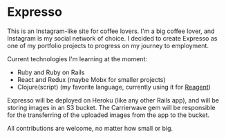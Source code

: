 # Expresso

This is an Instagram-like site for coffee lovers. I'm a big coffee lover, and
Instagram is my social network of choice. I decided to create Expresso as one
of my portfolio projects to progress on my journey to employment.

Current technologies I'm learning at the moment:
* Ruby and Ruby on Rails
* React and Redux (maybe Mobx for smaller projects)
* Clojure(script) (my favorite language, currently using it for [Reagent](https://reagent-project.github.io/))

Expresso will be deployed on Heroku (like any other Rails app), and will be
storing images in an S3 bucket. The Carrierwave gem will be responsible for the
transferring of the uploaded images from the app to the bucket.

All contributions are welcome, no matter how small or big.
